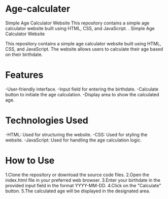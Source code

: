 # Age-calculater
Simple Age Calculator Website  This repository contains a simple age calculator website built using HTML, CSS, and JavaScript. .
Simple Age Calculator Website

This repository contains a simple age calculator website built using HTML, CSS, and JavaScript. The website allows users to calculate their age based on their birthdate.

# Features

-User-friendly interface.
-Input field for entering the birthdate.
-Calculate button to initiate the age calculation.
-Display area to show the calculated age.


# Technologies Used

-HTML: Used for structuring the website.
-CSS: Used for styling the website.
-JavaScript: Used for handling the age calculation logic.


# How to Use

1.Clone the repository or download the source code files.
2.Open the index.html file in your preferred web browser.
3.Enter your birthdate in the provided input field in the format YYYY-MM-DD.
4.Click on the "Calculate" button.
5.The calculated age will be displayed in the designated area.
